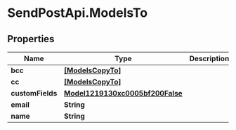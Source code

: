 # SendPostApi.ModelsTo

## Properties
Name | Type | Description | Notes
------------ | ------------- | ------------- | -------------
**bcc** | [**[ModelsCopyTo]**](ModelsCopyTo.md) |  | [optional] 
**cc** | [**[ModelsCopyTo]**](ModelsCopyTo.md) |  | [optional] 
**customFields** | [**Model1219130xc0005bf200False**](Model1219130xc0005bf200False.md) |  | [optional] 
**email** | **String** |  | [optional] 
**name** | **String** |  | [optional] 



